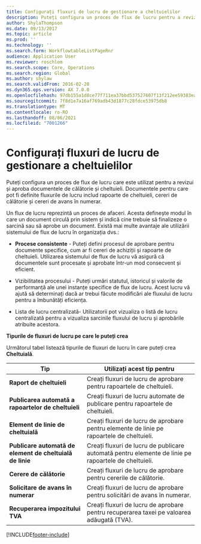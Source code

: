 ```yaml
---
title: Configurați fluxuri de lucru de gestionare a cheltuielilor
description: Puteți configura un proces de flux de lucru pentru a revizui și aproba documentele de călătorie și cheltuieli.
author: ShylaThompson
ms.date: 09/13/2017
ms.topic: article
ms.prod: ''
ms.technology: ''
ms.search.form: WorkflowtableListPageRnr
audience: Application User
ms.reviewer: roschlom
ms.search.scope: Core, Operations
ms.search.region: Global
ms.author: shylaw
ms.search.validFrom: 2016-02-28
ms.dyn365.ops.version: AX 7.0.0
ms.openlocfilehash: 97db155a1d8ce77f711ea37bbd537527607f13f212ee59383ea165f5e46b81ba
ms.sourcegitcommit: 7f8d1e7a16af769adb43d1877c28fdce53975db8
ms.translationtype: MT
ms.contentlocale: ro-RO
ms.lasthandoff: 08/06/2021
ms.locfileid: "7001266"
---
```

# <a name="set-up-expense-management-workflows"></a>Configurați fluxuri de lucru de gestionare a cheltuielilor

Puteți configura un proces de flux de lucru care este utilizat pentru a revizui și aproba documentele de călătorie și cheltuieli. Documentele pentru care pot fi definite fluxurile de lucru includ rapoarte de cheltuieli, cereri de călătorie și cereri de avans în numerar.

Un flux de lucru reprezintă un proces de afaceri. Acesta definește modul în care un document circulă prin sistem și indică cine trebuie să finalizeze o sarcină sau să aprobe un document. Există mai multe avantaje ale utilizării sistemului de flux de lucru în organizația dvs.:

-   **Procese consistente** - Puteți defini procesul de aprobare pentru documente specifice, cum ar fi cereri de achiziții și rapoarte de cheltuieli. Utilizarea sistemului de flux de lucru vă asigură că documentele sunt procesate și aprobate într-un mod consecvent și eficient.

-   Vizibilitatea procesului - Puteți urmări statutul, istoricul și valorile de performanță ale unei instanțe specifice de flux de lucru. Acest lucru vă ajută să determinați dacă ar trebui făcute modificări ale fluxului de lucru pentru a îmbunătăți eficiența.

-   Lista de lucru centralizată- Utilizatorii pot vizualiza o listă de lucru centralizată pentru a vizualiza sarcinile fluxului de lucru și aprobările atribuite acestora. 

**Tipurile de fluxuri de lucru pe care le puteți crea**

Următorul tabel listează tipurile de fluxuri de lucru în care puteți crea **Cheltuială**.


|              <strong>Tip</strong>              |                   <strong>Utilizați acest tip pentru</strong>                   |
|-------------------------------------------------|-----------------------------------------------------------------------|
|         <strong>Raport de cheltuieli</strong>         |            Creați fluxuri de lucru de aprobare pentru rapoartele de cheltuieli.             |
|  <strong>Publicarea automată a rapoartelor de cheltuieli</strong>   |        Creați fluxuri de lucru automate de publicare pentru rapoartele de cheltuieli.        |
|       <strong>Element de linie de cheltuială</strong>        |     Creați fluxuri de lucru de aprobare pentru elemente de linie pe rapoartele de cheltuieli.      |
| <strong>Publicare automată de element de cheltuială de linie</strong> | Creați fluxuri de lucru de publicare automată pentru elemente de linie pe rapoartele de cheltuieli. |
|       <strong>Cerere de călătorie</strong>       |          Creați fluxuri de lucru de aprobare pentru cererile de călătorie.           |
|      <strong>Solicitare de avans în numerar</strong>      |         Creați fluxuri de lucru de aprobare pentru solicitări de avans în numerar.          |
|        <strong>Recuperarea impozitului TVA</strong>        | Creați fluxuri de lucru de aprobare pentru recuperarea taxei pe valoarea adăugată (TVA).  |



[!INCLUDE[footer-include](../includes/footer-banner.md)]